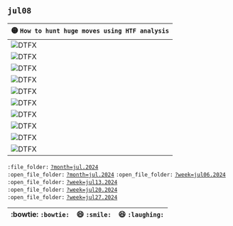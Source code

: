 ## `jul08`
| 🟡 `How to hunt huge moves using HTF analysis` |
| :--- |
| ![DTFX](https://www.tradingview.com/x/UewE6cRf/ "DTFX") |
| ![DTFX](https://www.tradingview.com/x/MPj9uHPA/ "DTFX") |
| ![DTFX](https://www.tradingview.com/x/l1ZHg04x/ "DTFX") |
| ![DTFX](https://www.tradingview.com/x/E43R7jC4/ "DTFX") |
| ![DTFX](https://www.tradingview.com/x/DSVOWeKZ/ "DTFX") |
| ![DTFX](https://www.tradingview.com/x/BKGW8AjK/ "DTFX") |
| ![DTFX](https://www.tradingview.com/x/LJY5nW4R/ "DTFX") |
| ![DTFX](https://www.tradingview.com/x/go8eaYDf/ "DTFX") |
| ![DTFX](https://www.tradingview.com/x/ii3ibV0b/ "DTFX") |
| ![DTFX](https://www.tradingview.com/x/bv1Bds23/ "DTFX") |




`:file_folder:` [`?month=jul.2024`](https://www.forexfactory.com/calendar?month=jul.2024)  
`:open_file_folder:` [`?month=jul.2024`](https://www.forexfactory.com/calendar?week=jun29.2024)
`:open_file_folder:` [`?week=jul06.2024`](https://www.forexfactory.com/calendar?week=jul07.2024)  
`:open_file_folder:` [`?week=jul13.2024`](https://www.forexfactory.com/calendar?week=jul07.2024)  
`:open_file_folder:` [`?week=jul20.2024`](https://www.forexfactory.com/calendar?week=jul07.2024)  
`:open_file_folder:` [`?week=jul27.2024`](https://www.forexfactory.com/calendar?week=jul07.2024)  


| :bowtie: `:bowtie:` | :smile: `:smile:` | :laughing: `:laughing:` |
|---|---|---|